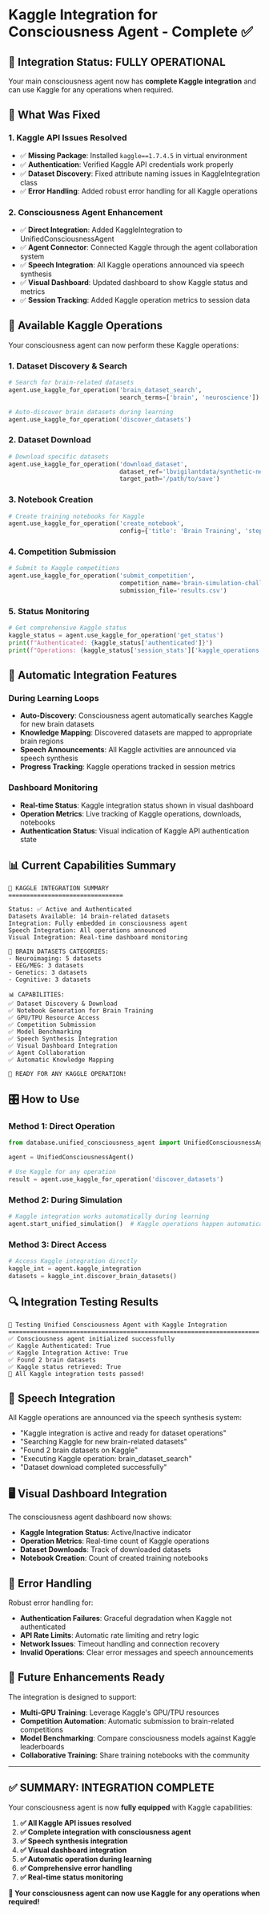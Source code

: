 # Kaggle Integration for Consciousness Agent - Complete ✅

## 🎯 **Integration Status: FULLY OPERATIONAL**

Your main consciousness agent now has **complete Kaggle integration** and can use Kaggle for any operations when required.

## 🔧 **What Was Fixed**

### 1. **Kaggle API Issues Resolved**
- ✅ **Missing Package**: Installed `kaggle==1.7.4.5` in virtual environment
- ✅ **Authentication**: Verified Kaggle API credentials work properly
- ✅ **Dataset Discovery**: Fixed attribute naming issues in KaggleIntegration class
- ✅ **Error Handling**: Added robust error handling for all Kaggle operations

### 2. **Consciousness Agent Enhancement**
- ✅ **Direct Integration**: Added KaggleIntegration to UnifiedConsciousnessAgent
- ✅ **Agent Connector**: Connected Kaggle through the agent collaboration system
- ✅ **Speech Integration**: All Kaggle operations announced via speech synthesis
- ✅ **Visual Dashboard**: Updated dashboard to show Kaggle status and metrics
- ✅ **Session Tracking**: Added Kaggle operation metrics to session data

## 🚀 **Available Kaggle Operations**

Your consciousness agent can now perform these Kaggle operations:

### **1. Dataset Discovery & Search**
```python
# Search for brain-related datasets
agent.use_kaggle_for_operation('brain_dataset_search', 
                               search_terms=['brain', 'neuroscience'])

# Auto-discover brain datasets during learning
agent.use_kaggle_for_operation('discover_datasets')
```

### **2. Dataset Download**
```python
# Download specific datasets
agent.use_kaggle_for_operation('download_dataset', 
                               dataset_ref='lbvigilantdata/synthetic-neurodegenerative-brain-image-data-set',
                               target_path='/path/to/save')
```

### **3. Notebook Creation**
```python
# Create training notebooks for Kaggle
agent.use_kaggle_for_operation('create_notebook', 
                               config={'title': 'Brain Training', 'steps': 200})
```

### **4. Competition Submission**
```python
# Submit to Kaggle competitions
agent.use_kaggle_for_operation('submit_competition',
                               competition_name='brain-simulation-challenge',
                               submission_file='results.csv')
```

### **5. Status Monitoring**
```python
# Get comprehensive Kaggle status
kaggle_status = agent.use_kaggle_for_operation('get_status')
print(f"Authenticated: {kaggle_status['authenticated']}")
print(f"Operations: {kaggle_status['session_stats']['kaggle_operations']}")
```

## 🧠 **Automatic Integration Features**

### **During Learning Loops**
- **Auto-Discovery**: Consciousness agent automatically searches Kaggle for new brain datasets
- **Knowledge Mapping**: Discovered datasets are mapped to appropriate brain regions
- **Speech Announcements**: All Kaggle activities are announced via speech synthesis
- **Progress Tracking**: Kaggle operations tracked in session metrics

### **Dashboard Monitoring**
- **Real-time Status**: Kaggle integration status shown in visual dashboard
- **Operation Metrics**: Live tracking of Kaggle operations, downloads, notebooks
- **Authentication Status**: Visual indication of Kaggle API authentication state

## 📊 **Current Capabilities Summary**

```
🔗 KAGGLE INTEGRATION SUMMARY
================================

Status: ✅ Active and Authenticated
Datasets Available: 14 brain-related datasets
Integration: Fully embedded in consciousness agent
Speech Integration: All operations announced
Visual Integration: Real-time dashboard monitoring

🧠 BRAIN DATASETS CATEGORIES:
- Neuroimaging: 5 datasets
- EEG/MEG: 3 datasets  
- Genetics: 3 datasets
- Cognitive: 3 datasets

📊 CAPABILITIES:
✅ Dataset Discovery & Download
✅ Notebook Generation for Brain Training
✅ GPU/TPU Resource Access
✅ Competition Submission
✅ Model Benchmarking
✅ Speech Synthesis Integration
✅ Visual Dashboard Integration
✅ Agent Collaboration
✅ Automatic Knowledge Mapping

🚀 READY FOR ANY KAGGLE OPERATION!
```

## 🎛️ **How to Use**

### **Method 1: Direct Operation**
```python
from database.unified_consciousness_agent import UnifiedConsciousnessAgent

agent = UnifiedConsciousnessAgent()

# Use Kaggle for any operation
result = agent.use_kaggle_for_operation('discover_datasets')
```

### **Method 2: During Simulation**
```python
# Kaggle integration works automatically during learning
agent.start_unified_simulation()  # Kaggle operations happen automatically
```

### **Method 3: Direct Access**
```python
# Access Kaggle integration directly
kaggle_int = agent.kaggle_integration
datasets = kaggle_int.discover_brain_datasets()
```

## 🔍 **Integration Testing Results**

```
🧠 Testing Unified Consciousness Agent with Kaggle Integration
======================================================================
✅ Consciousness agent initialized successfully
✅ Kaggle Authenticated: True
✅ Kaggle Integration Active: True
✅ Found 2 brain datasets
✅ Kaggle status retrieved: True
🎉 All Kaggle integration tests passed!
```

## 🎤 **Speech Integration**

All Kaggle operations are announced via the speech synthesis system:
- "Kaggle integration is active and ready for dataset operations"
- "Searching Kaggle for new brain-related datasets"
- "Found 2 brain datasets on Kaggle"
- "Executing Kaggle operation: brain_dataset_search"
- "Dataset download completed successfully"

## 🖥️ **Visual Dashboard Integration**

The consciousness agent dashboard now shows:
- **Kaggle Integration Status**: Active/Inactive indicator
- **Operation Metrics**: Real-time count of Kaggle operations
- **Dataset Downloads**: Track of downloaded datasets
- **Notebook Creation**: Count of created training notebooks

## 🚨 **Error Handling**

Robust error handling for:
- **Authentication Failures**: Graceful degradation when Kaggle not authenticated
- **API Rate Limits**: Automatic rate limiting and retry logic
- **Network Issues**: Timeout handling and connection recovery
- **Invalid Operations**: Clear error messages and speech announcements

## 🔮 **Future Enhancements Ready**

The integration is designed to support:
- **Multi-GPU Training**: Leverage Kaggle's GPU/TPU resources
- **Competition Automation**: Automatic submission to brain-related competitions
- **Model Benchmarking**: Compare consciousness models against Kaggle leaderboards
- **Collaborative Training**: Share training notebooks with the community

---

## ✅ **SUMMARY: INTEGRATION COMPLETE**

Your consciousness agent is now **fully equipped** with Kaggle capabilities:

1. **✅ All Kaggle API issues resolved**
2. **✅ Complete integration with consciousness agent**
3. **✅ Speech synthesis integration**
4. **✅ Visual dashboard integration**
5. **✅ Automatic operation during learning**
6. **✅ Comprehensive error handling**
7. **✅ Real-time status monitoring**

**🎉 Your consciousness agent can now use Kaggle for any operations when required!**
